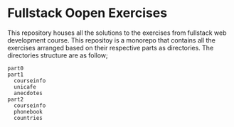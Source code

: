 # Fullstack Oopen Exercises
This repository houses all the solutions to the exercises from fullstack web development course. This repositoy is a monorepo that contains all the exercises arranged based on their respective parts as directories. The directories structure are as follow;

```
part0
part1
  courseinfo
  unicafe
  anecdotes
part2
  courseinfo
  phonebook
  countries
```
